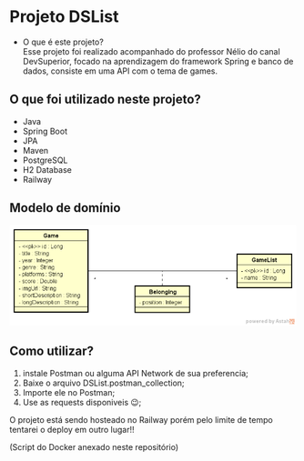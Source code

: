 # Projeto DSList
- O que é este projeto?<br>
  Esse projeto foi realizado acompanhado do professor Nélio do canal DevSuperior, focado na aprendizagem do framework Spring e banco de dados, consiste em uma API com o tema de games.
 ## O que foi utilizado neste projeto?
 - Java
 - Spring Boot
 - JPA
 - Maven
 - PostgreSQL
 - H2 Database
 - Railway
  
  ## Modelo de domínio
  ![Modelo de domínio DSList](https://raw.githubusercontent.com/devsuperior/java-spring-dslist/main/resources/dslist-model.png)
  
  ## Como utilizar?
  1) instale Postman ou alguma API Network de sua preferencia;
  2) Baixe o arquivo DSList.postman_collection;
  3) Importe ele no Postman;
  4) Use as requests disponiveis 😉;
 
  O projeto está sendo hosteado no Railway porém pelo limite de tempo tentarei o deploy em outro lugar!!
  
  (Script do Docker anexado neste repositório)

